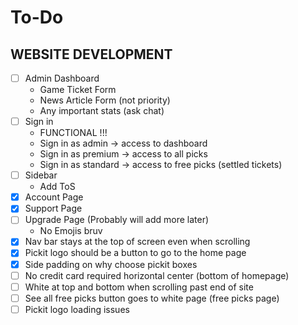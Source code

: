 # To-Do

## WEBSITE DEVELOPMENT
- [ ] Admin Dashboard
    - Game Ticket Form
    - News Article Form (not priority)
    - Any important stats (ask chat)
- [ ] Sign in
    - FUNCTIONAL !!!
    - Sign in as admin -> access to dashboard
    - Sign in as premium -> access to all picks
    - Sign in as standard -> access to free picks (settled tickets)
- [ ] Sidebar
    - Add ToS
- [x] Account Page
- [x] Support Page
- [ ] Upgrade Page (Probably will add more later)
    - No Emojis bruv
- [x] Nav bar stays at the top of screen even when scrolling
- [x] Pickit logo should be a button to go to the home page
- [x] Side padding on why choose pickit boxes
- [ ] No credit card required horizontal center (bottom of homepage)
- [ ] White at top and bottom when scrolling past end of site
- [ ] See all free picks button goes to white page (free picks page)
- [ ] Pickit logo loading issues
